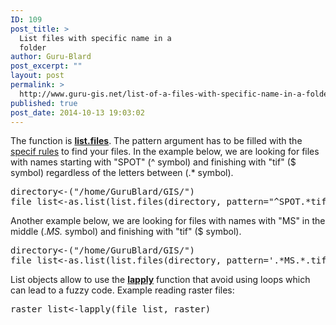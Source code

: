 ```yaml
---
ID: 109
post_title: >
  List files with specific name in a
  folder
author: Guru-Blard
post_excerpt: ""
layout: post
permalink: >
  http://www.guru-gis.net/list-of-a-files-with-specific-name-in-a-folder/
published: true
post_date: 2014-10-13 19:03:02
---
```

The function  is <a href="https://stat.ethz.ch/R-manual/R-devel/library/base/html/list.files.html" title="list.files" target="_blank"><strong>list.files</strong></a>. The pattern argument has to be filled with the <a href="http://astrostatistics.psu.edu/su07/R/html/base/html/regex.html" title="pattern rules">specif rules</a> to find your files. In the example below, we are looking for files with names starting with "SPOT" (^ symbol) and finishing with "tif" ($ symbol) regardless of the letters between (.* symbol). 

<pre lang="rsplus">
directory<-("/home/GuruBlard/GIS/")
file_list<-as.list(list.files(directory, pattern="^SPOT.*tif$"))
</pre>

Another example below, we are looking for files with names  with "MS" in the middle (.*MS.* symbol) and finishing with "tif" ($ symbol).

<pre lang="rsplus">
directory<-("/home/GuruBlard/GIS/")
file_list<-as.list(list.files(directory, pattern='.*MS.*.tif$'))
</pre>

List objects allow to use the <a href="https://stat.ethz.ch/R-manual/R-devel/library/base/html/lapply.html" title="lapply" target="_blank"><strong>lapply</strong></a> function that avoid using loops which can lead to a fuzzy code.
Example reading raster files:

 <pre lang="rsplus">
raster_list<-lapply(file_list, raster)
</pre>
